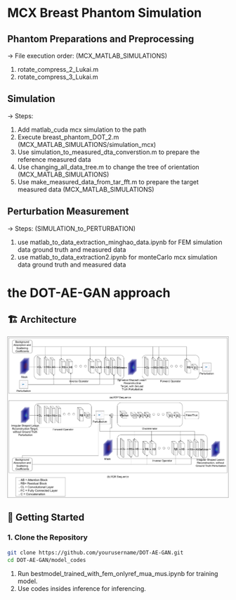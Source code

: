 # MCX Breast Phantom Simulation
## Phantom Preparations and Preprocessing 
-> File execution order: (MCX_MATLAB_SIMULATIONS)
1. rotate_compress_2_Lukai.m
2. rotate_compress_3_Lukai.m

## Simulation 
-> Steps:
1. Add matlab_cuda mcx simulation to the path 
2. Execute breast_phantom_DOT_2.m (MCX_MATLAB_SIMULATIONS/simulation_mcx)
3. Use simulation_to_measured_dta_converstion.m to prepare the reference measured data
4. Use changing_all_data_tree.m to change the tree of orientation (MCX_MATLAB_SIMULATIONS)
5. Use make_measured_data_from_tar_fft.m to prepare the target measured data (MCX_MATLAB_SIMULATIONS)

## Perturbation Measurement
-> Steps: (SIMULATION_to_PERTURBATION) 
1. use matlab_to_data_extraction_minghao_data.ipynb for FEM simulation data ground truth and measured data
2. use matlab_to_data_extraction2.ipynb for monteCarlo mcx simulation data ground truth and measured data

# the DOT-AE-GAN approach
## 🏗️ Architecture
![Model Architecture](mymodeldot2.png)


## 🚀 Getting Started

### 1. Clone the Repository

```bash
git clone https://github.com/yourusername/DOT-AE-GAN.git
cd DOT-AE-GAN/model_codes
```
1. Run bestmodel_trained_with_fem_onlyref_mua_mus.ipynb for training model.
2. Use codes insides inference for inferencing. 
